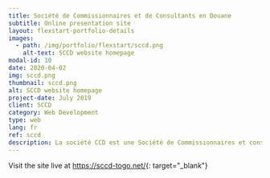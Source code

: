 ```yaml
---
title: Société de Commissionnaires et de Consultants en Douane
subtitle: Online presentation site
layout: flexstart-portfolio-details
images:
  - path: /img/portfolio/flexstart/sccd.png
    alt-text: SCCD website homepage
modal-id: 10
date: 2020-04-02
img: sccd.png
thumbnail: sccd.png
alt: SCCD website homepage
project-date: July 2019
client: SCCD
category: Web Development
type: web
lang: fr
ref: sccd
description: La société CCD est une Société de Commissionnaires et consultants en douane. Elle regorge en son sein des professionnels du transit maritime, aérien et terrestre qui interviennent aussi bien à l’import qu’à l’export. Elle assure un service complet en procédure de dédouanement de marchandises, en transport-logistiques et multimodales avec des équipements de points adaptés à cet effet. Elle assure des prestations su mesure au Togo et à l’international spécialisée dans le transport maritime par groupage de marchandises en provenance de l’Asie, l’Europe ainsi que les provinces de l’Amérique du Nord et plus précisément le Togo et les pays desservis par le port Autonome de Lomé notamment les pays de l’hinterland.
---
```


Visit the site live at <https://sccd-togo.net/>{: target="\_blank"}
